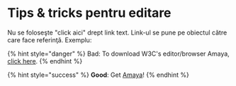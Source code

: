 # Tips & tricks pentru editare

Nu se foloseşte "click aici" drept link text. Link-ul se pune pe obiectul către care face referinţă. Exemplu:

{% hint style="danger" %}
Bad: To download W3C's editor/browser Amaya, [click here](https://www.w3.org/Amaya/). 
{% endhint %}

{% hint style="success" %}
**Good**: Get [Amaya](https://www.w3.org/Amaya/)! 
{% endhint %}


